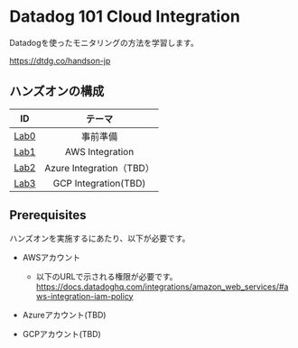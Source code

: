 # Datadog 101 Cloud Integration

Datadogを使ったモニタリングの方法を学習します。

https://dtdg.co/handson-jp

## ハンズオンの構成

|ID | テーマ |
| :---: | :---: |
| [Lab0](Lab0) | 事前準備 |
| [Lab1](Lab1) | AWS Integration |
| [Lab2](Lab2) | Azure Integration（TBD）|
| [Lab3](Lab3) | GCP Integration(TBD)|

## Prerequisites
ハンズオンを実施するにあたり、以下が必要です。

- AWSアカウント
  - 以下のURLで示される権限が必要です。
　　　　　　　　https://docs.datadoghq.com/integrations/amazon_web_services/#aws-integration-iam-policy

- Azureアカウント(TBD)
- GCPアカウント(TBD)
